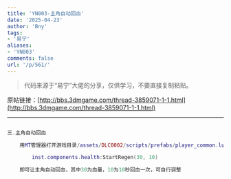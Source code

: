 ```yaml
---
title: 'YN003-主角自动回血'
date: '2025-04-23'
author: 'Bny'
tags:
- '易宁'
aliases:
- 'YN003'
comments: false
url: '/p/561/'
---
```


> 代码来源于“易宁”大佬的分享，仅供学习，不要直接复制粘贴。

原帖链接：[http://bbs.3dmgame.com/thread-3859071-1-1.html](http://bbs.3dmgame.com/thread-3859071-1-1.html)

---

```lua  

三.主角自动回血

	用MT管理器打开游戏目录/assets/DLC0002/scripts/prefabs/player_common.lua文件，在inst.components.health:SetMaxHealth(TUNING.WILSON_HEALTH)的下一行插入以下内容：

		inst.components.health:StartRegen(30, 10)

	即可让主角自动回血，其中30为血量，10为10秒回血一次，可自行调整

```  

